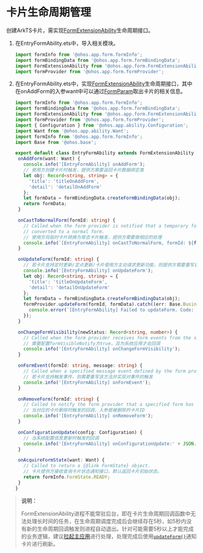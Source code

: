 # 卡片生命周期管理


创建ArkTS卡片，需实现[FormExtensionAbility](../reference/apis/js-apis-app-form-formExtensionAbility.md)生命周期接口。


1. 在EntryFormAbility.ets中，导入相关模块。
   
   ```ts
   import formInfo from '@ohos.app.form.formInfo';
   import formBindingData from '@ohos.app.form.formBindingData';
   import FormExtensionAbility from '@ohos.app.form.FormExtensionAbility';
   import formProvider from '@ohos.app.form.formProvider';
   ```

2. 在EntryFormAbility.ets中，实现[FormExtensionAbility](../reference/apis/js-apis-app-form-formExtensionAbility.md)生命周期接口，其中在onAddForm的入参want中可以通过[FormParam](../reference/apis/js-apis-app-form-formInfo.md#formparam)取出卡片的相关信息。
   
   ```typescript
   import formInfo from '@ohos.app.form.formInfo';
   import formBindingData from '@ohos.app.form.formBindingData';
   import FormExtensionAbility from '@ohos.app.form.FormExtensionAbility';
   import formProvider from '@ohos.app.form.formProvider';
   import { Configuration } from '@ohos.app.ability.Configuration';
   import Want from '@ohos.app.ability.Want';
   import formInfo from '@ohos.app.form.formInfo';
   import Base from '@ohos.base';
   
   export default class EntryFormAbility extends FormExtensionAbility {
    onAddForm(want: Want) {
      console.info('[EntryFormAbility] onAddForm');
      // 使用方创建卡片时触发，提供方需要返回卡片数据绑定类
      let obj: Record<string, string> = {
        'title': 'titleOnAddForm',
        'detail': 'detailOnAddForm'
      };
      let formData = formBindingData.createFormBindingData(obj);
      return formData;
    }

    onCastToNormalForm(formId: string) {
      // Called when the form provider is notified that a temporary form is successfully
      // converted to a normal form.
      // 使用方将临时卡片转换为常态卡片触发，提供方需要做相应的处理
      console.info(`[EntryFormAbility] onCastToNormalForm, formId: ${formId}`);
    }

    onUpdateForm(formId: string) {
      // 若卡片支持定时更新/定点更新/卡片使用方主动请求更新功能，则提供方需要重写该方法以支持数据更新
      console.info('[EntryFormAbility] onUpdateForm');
      let obj: Record<string, string> = {
        'title': 'titleOnUpdateForm',
        'detail': 'detailOnUpdateForm'
      };
      let formData = formBindingData.createFormBindingData(obj);
      formProvider.updateForm(formId, formData).catch((err: Base.BusinessError) => {
        console.error(`[EntryFormAbility] Failed to updateForm. Code: ${err.code}, message: ${err.message}`);
      });
    }

    onChangeFormVisibility(newStatus: Record<string, number>) {
      // Called when the form provider receives form events from the system.
      // 需要配置formVisibleNotify为true，且为系统应用才会回调
      console.info('[EntryFormAbility] onChangeFormVisibility');
    }

    onFormEvent(formId: string, message: string) {
      // Called when a specified message event defined by the form provider is triggered.
      // 若卡片支持触发事件，则需要重写该方法并实现对事件的触发
      console.info('[EntryFormAbility] onFormEvent');
    }

    onRemoveForm(formId: string) {
      // Called to notify the form provider that a specified form has been destroyed.
      // 当对应的卡片删除时触发的回调，入参是被删除的卡片ID
      console.info('[EntryFormAbility] onRemoveForm');
    }

    onConfigurationUpdate(config: Configuration) {
      // 当系统配置信息更新时触发的回调
      console.info('[EntryFormAbility] onConfigurationUpdate:' + JSON.stringify(config));
    }

    onAcquireFormState(want: Want) {
      // Called to return a {@link FormState} object.
      // 卡片提供方接收查询卡片状态通知接口，默认返回卡片初始状态。
      return formInfo.FormState.READY;
    }
   }
   ```


> **说明：**
>
> FormExtensionAbility进程不能常驻后台，即在卡片生命周期回调函数中无法处理长时间的任务，在生命周期调度完成后会继续存在5秒，如5秒内没有新的生命周期回调触发则进程自动退出。针对可能需要5秒以上才能完成的业务逻辑，建议[拉起主应用](arkts-ui-widget-event-uiability.md)进行处理，处理完成后使用[`updateForm()`](../reference/apis/js-apis-app-form-formProvider.md#updateform)通知卡片进行刷新。
